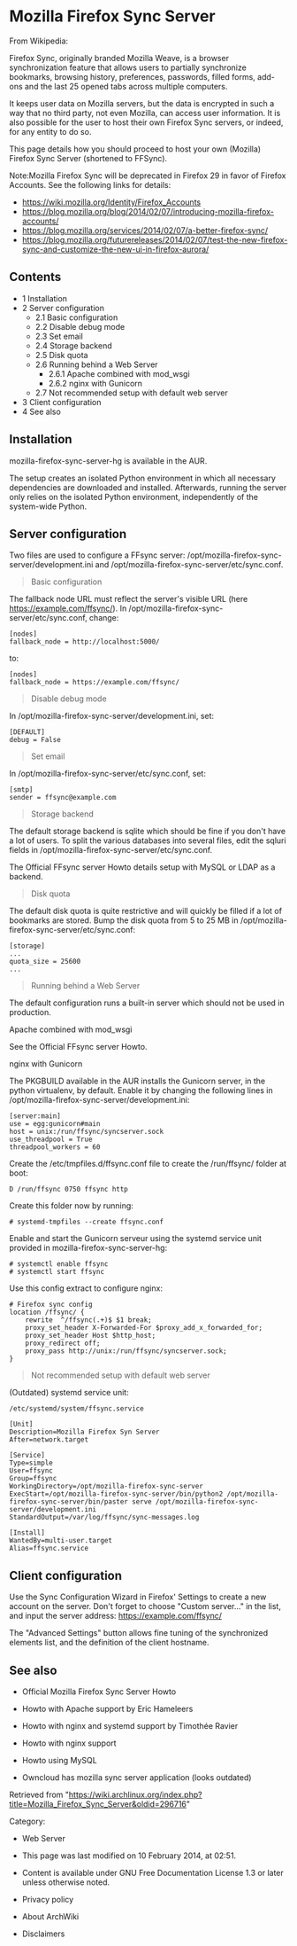 Mozilla Firefox Sync Server
===========================

From Wikipedia:

Firefox Sync, originally branded Mozilla Weave, is a browser
synchronization feature that allows users to partially synchronize
bookmarks, browsing history, preferences, passwords, filled forms,
add-ons and the last 25 opened tabs across multiple computers.

It keeps user data on Mozilla servers, but the data is encrypted in such
a way that no third party, not even Mozilla, can access user
information. It is also possible for the user to host their own Firefox
Sync servers, or indeed, for any entity to do so.

This page details how you should proceed to host your own (Mozilla)
Firefox Sync Server (shortened to FFSync).

Note:Mozilla Firefox Sync will be deprecated in Firefox 29 in favor of
Firefox Accounts. See the following links for details:

-   https://wiki.mozilla.org/Identity/Firefox_Accounts
-   https://blog.mozilla.org/blog/2014/02/07/introducing-mozilla-firefox-accounts/
-   https://blog.mozilla.org/services/2014/02/07/a-better-firefox-sync/
-   https://blog.mozilla.org/futurereleases/2014/02/07/test-the-new-firefox-sync-and-customize-the-new-ui-in-firefox-aurora/

Contents
--------

-   1 Installation
-   2 Server configuration
    -   2.1 Basic configuration
    -   2.2 Disable debug mode
    -   2.3 Set email
    -   2.4 Storage backend
    -   2.5 Disk quota
    -   2.6 Running behind a Web Server
        -   2.6.1 Apache combined with mod_wsgi
        -   2.6.2 nginx with Gunicorn
    -   2.7 Not recommended setup with default web server
-   3 Client configuration
-   4 See also

Installation
------------

mozilla-firefox-sync-server-hg is available in the AUR.

The setup creates an isolated Python environment in which all necessary
dependencies are downloaded and installed. Afterwards, running the
server only relies on the isolated Python environment, independently of
the system-wide Python.

Server configuration
--------------------

Two files are used to configure a FFsync server:
/opt/mozilla-firefox-sync-server/development.ini and
/opt/mozilla-firefox-sync-server/etc/sync.conf.

> Basic configuration

The fallback node URL must reflect the server's visible URL (here
https://example.com/ffsync/). In
/opt/mozilla-firefox-sync-server/etc/sync.conf, change:

    [nodes]
    fallback_node = http://localhost:5000/

to:

    [nodes]
    fallback_node = https://example.com/ffsync/

> Disable debug mode

In /opt/mozilla-firefox-sync-server/development.ini, set:

    [DEFAULT]
    debug = False

> Set email

In /opt/mozilla-firefox-sync-server/etc/sync.conf, set:

    [smtp]
    sender = ffsync@example.com

> Storage backend

The default storage backend is sqlite which should be fine if you don't
have a lot of users. To split the various databases into several files,
edit the sqluri fields in
/opt/mozilla-firefox-sync-server/etc/sync.conf.

The Official FFsync server Howto details setup with MySQL or LDAP as a
backend.

> Disk quota

The default disk quota is quite restrictive and will quickly be filled
if a lot of bookmarks are stored. Bump the disk quota from 5 to 25 MB in
/opt/mozilla-firefox-sync-server/etc/sync.conf:

    [storage]
    ...
    quota_size = 25600
    ...

> Running behind a Web Server

The default configuration runs a built-in server which should not be
used in production.

Apache combined with mod_wsgi

See the Official FFsync server Howto.

nginx with Gunicorn

The PKGBUILD available in the AUR installs the Gunicorn server, in the
python virtualenv, by default. Enable it by changing the following lines
in /opt/mozilla-firefox-sync-server/development.ini:

    [server:main]
    use = egg:gunicorn#main
    host = unix:/run/ffsync/syncserver.sock
    use_threadpool = True
    threadpool_workers = 60

Create the /etc/tmpfiles.d/ffsync.conf file to create the /run/ffsync/
folder at boot:

    D /run/ffsync 0750 ffsync http

Create this folder now by running:

    # systemd-tmpfiles --create ffsync.conf

Enable and start the Gunicorn serveur using the systemd service unit
provided in mozilla-firefox-sync-server-hg:

    # systemctl enable ffsync
    # systemctl start ffsync

Use this config extract to configure nginx:

    # Firefox sync config
    location /ffsync/ {
        rewrite  ^/ffsync(.+)$ $1 break;
        proxy_set_header X-Forwarded-For $proxy_add_x_forwarded_for;
        proxy_set_header Host $http_host;
        proxy_redirect off;
        proxy_pass http://unix:/run/ffsync/syncserver.sock;
    }

> Not recommended setup with default web server

(Outdated) systemd service unit:

    /etc/systemd/system/ffsync.service

    [Unit]
    Description=Mozilla Firefox Syn Server
    After=network.target

    [Service]
    Type=simple
    User=ffsync
    Group=ffsync
    WorkingDirectory=/opt/mozilla-firefox-sync-server
    ExecStart=/opt/mozilla-firefox-sync-server/bin/python2 /opt/mozilla-firefox-sync-server/bin/paster serve /opt/mozilla-firefox-sync-server/development.ini
    StandardOutput=/var/log/ffsync/sync-messages.log

    [Install]
    WantedBy=multi-user.target
    Alias=ffsync.service

Client configuration
--------------------

Use the Sync Configuration Wizard in Firefox' Settings to create a new
account on the server. Don't forget to choose "Custom server..." in the
list, and input the server address: https://example.com/ffsync/

The "Advanced Settings" button allows fine tuning of the synchronized
elements list, and the definition of the client hostname.

See also
--------

-   Official Mozilla Firefox Sync Server Howto

-   Howto with Apache support by Eric Hameleers
-   Howto with nginx and systemd support by Timothée Ravier
-   Howto with nginx support
-   Howto using MySQL

-   Owncloud has mozilla sync server application (looks outdated)

Retrieved from
"https://wiki.archlinux.org/index.php?title=Mozilla_Firefox_Sync_Server&oldid=296716"

Category:

-   Web Server

-   This page was last modified on 10 February 2014, at 02:51.
-   Content is available under GNU Free Documentation License 1.3 or
    later unless otherwise noted.
-   Privacy policy
-   About ArchWiki
-   Disclaimers
